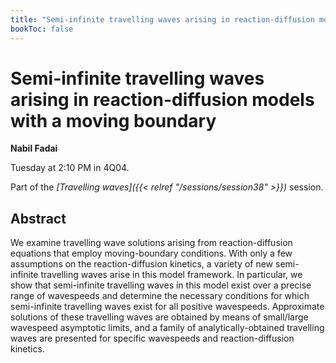 ```yaml
---
title: "Semi-infinite travelling waves arising in reaction-diffusion models with a moving boundary"
bookToc: false
---
```


# Semi-infinite travelling waves arising in reaction-diffusion models with a moving boundary

**Nabil Fadai**

Tuesday at 2:10 PM in 4Q04.

Part of the *[Travelling waves]({{< relref "/sessions/session38" >}})* session.

## Abstract

We examine travelling wave solutions arising from reaction-diffusion equations that employ moving-boundary conditions. With only a few assumptions on the reaction-diffusion kinetics, a variety of new semi-infinite travelling waves arise in this model framework. In particular, we show that semi-infinite travelling waves in this model exist over a precise range of wavespeeds and determine the necessary conditions for which semi-infinite travelling waves exist for all positive wavespeeds. Approximate solutions of these travelling waves are obtained by means of small/large wavespeed asymptotic limits, and a family of analytically-obtained travelling waves are presented for specific wavespeeds and reaction-diffusion kinetics.


